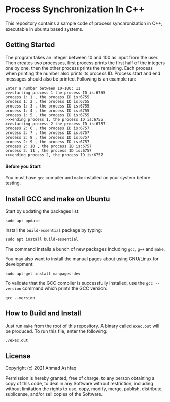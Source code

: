 # Process Synchronization In C++
This repository contains a sample code of process synchronization in C++, executable in ubuntu based systems.

## Getting Started
The program takes an integer between 10 and 100 as input from the user. Then creates two processes, first process prints the first half of the integers one by one, then the other process prints the remaining. Each process when printing the number also prints its process ID. Process start and end messages should also be printed. Following is an example run:

```
Enter a number between 10-100: 11
>>>starting process 1 the process ID is:6755
process 1: 1 , the process ID is:6755
process 1: 2 , the process ID is:6755
process 1: 3 , the process ID is:6755
process 1: 4 , the process ID is:6755
process 1: 5 , the process ID is:6755
>>>ending process 1, the process ID is:6755
>>>starting process 2 the process ID is:6757
process 2: 6 , the process ID is:6757
process 2: 7 , the process ID is:6757
process 2: 8 , the process ID is:6757
process 2: 9 , the process ID is:6757
process 2: 10 , the process ID is:6757
process 2: 11 , the process ID is:6757
>>>ending process 2, the process ID is:6757
```

#### Before you Start
You must have `gcc` compiler and `make` installed on your system before testing.


## Install GCC and make on Ubuntu
Start by updating the packages list:
```
sudo apt update
````

Install the `build-essential` package by typing:
```
sudo apt install build-essential
```

The command installs a bunch of new packages including `gcc`, `g++` and `make`.

You may also want to install the manual pages about using GNU/Linux for development:
```
sudo apt-get install manpages-dev
```

To validate that the GCC compiler is successfully installed, use the `gcc --version` command which prints the GCC version:
```
gcc --version
```

## How to Build and Install
Just run `make` from the root of this repository. A binary called `exec.out` will be produced. To run this file, enter the following:
```
./exec.out
```

## License
Copyright (c) 2021 Ahmad Ashfaq

Permission is hereby granted, free of charge, to any person obtaining a copy of this code, to deal in any Software without restriction, including without limitation the rights to use, copy, modify, merge, publish, distribute, sublicense, and/or sell copies of the Software.

